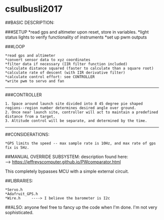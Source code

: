 # csulbusli2017

##BASIC DESCRIPTION:

###SETUP
	*read gps and altimeter upon reset, store in variables.
	*light status lights to verify functionality of instruments
	*set up pwm outputs

###LOOP

	*read gps and altimeter
	*convert sensor data to xyz coordinates
	*filter data if necessary (IIR filter function included)
	*calculate distance squared (faster to calculate than a square root)
	*calculate rate of descent (with IIR derivative filter)
	*calculate control effort: see CONTROLLER
	*write pwm to servo and fan
---
###CONTROLLER

	1. Space around launch site divided into 8 45 degree pie shaped regions--region number determines desired angle over ground.      
	2. Once near launch site, controller will act to maintain a predefined distance from a target.
	3. Altitude control will be separate, and determined by the time.

---

##CONSIDERATIONS:

	*GPS limits the speed -- max sample rate is 10Hz, and max rate of gps fix is 5Hz.

##MANUAL OVERRIDE SUBSYSTEM:
description found here:   
--> https://jeffreyscomputer.github.io/PWcomparator.html

This completely bypasses MCU with a simple external circuit.  

##LIBRARIES:

	*Servo.h  
	*Adafruit_GPS.h  
	*Wire.h     ----> I believe the barometer is I2c


##ALSO:
anyone feel free to fancy up the code when I'm done. I'm not very sophisticated.

